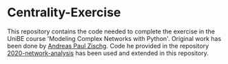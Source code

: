 # Centrality-Exercise
This repository contains the code needed to complete the exercise in the UniBE course 'Modeling Complex Networks with Python'. Original work has been done by [Andreas Paul Zischg](https://github.com/zischg). Code he provided in the repository [2020-network-analysis](https://github.com/unibe-geodata-modelling/2020-network-analysis) has been used and extended in this repository.
